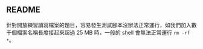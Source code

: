 ## README ##

針對開放練習讀寫檔案的題目，容易發生測試腳本沒辦法正常運行，如我們加入數千個檔案名稱長度接起來超過 25 MB 時，一般的 shell 會無法正常運行 `rm -rf *`。